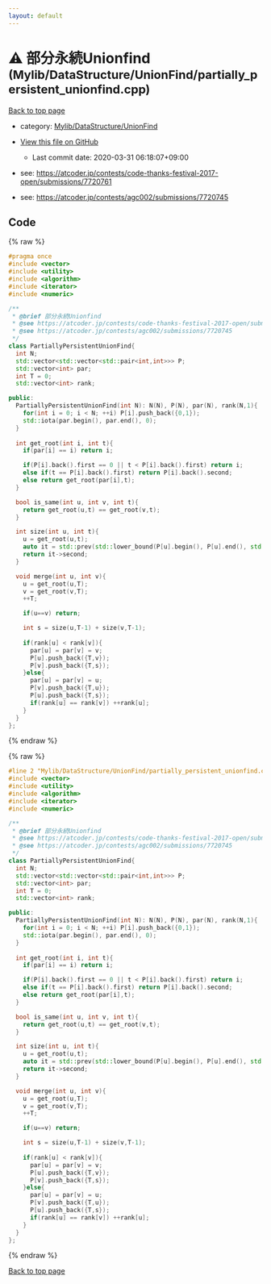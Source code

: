 ```yaml
---
layout: default
---
```


<!-- mathjax config similar to math.stackexchange -->
<script type="text/javascript" async
  src="https://cdnjs.cloudflare.com/ajax/libs/mathjax/2.7.5/MathJax.js?config=TeX-MML-AM_CHTML">
</script>
<script type="text/x-mathjax-config">
  MathJax.Hub.Config({
    TeX: { equationNumbers: { autoNumber: "AMS" }},
    tex2jax: {
      inlineMath: [ ['$','$'] ],
      processEscapes: true
    },
    "HTML-CSS": { matchFontHeight: false },
    displayAlign: "left",
    displayIndent: "2em"
  });
</script>

<script type="text/javascript" src="https://cdnjs.cloudflare.com/ajax/libs/jquery/3.4.1/jquery.min.js"></script>
<script src="https://cdn.jsdelivr.net/npm/jquery-balloon-js@1.1.2/jquery.balloon.min.js" integrity="sha256-ZEYs9VrgAeNuPvs15E39OsyOJaIkXEEt10fzxJ20+2I=" crossorigin="anonymous"></script>
<script type="text/javascript" src="../../../../assets/js/copy-button.js"></script>
<link rel="stylesheet" href="../../../../assets/css/copy-button.css" />


# :warning: 部分永続Unionfind <small>(Mylib/DataStructure/UnionFind/partially_persistent_unionfind.cpp)</small>

<a href="../../../../index.html">Back to top page</a>

* category: <a href="../../../../index.html#3ff74e8366c88d06b530f361450b1117">Mylib/DataStructure/UnionFind</a>
* <a href="{{ site.github.repository_url }}/blob/master/Mylib/DataStructure/UnionFind/partially_persistent_unionfind.cpp">View this file on GitHub</a>
    - Last commit date: 2020-03-31 06:18:07+09:00


* see: <a href="https://atcoder.jp/contests/code-thanks-festival-2017-open/submissions/7720761">https://atcoder.jp/contests/code-thanks-festival-2017-open/submissions/7720761</a>
* see: <a href="https://atcoder.jp/contests/agc002/submissions/7720745">https://atcoder.jp/contests/agc002/submissions/7720745</a>


## Code

<a id="unbundled"></a>
{% raw %}
```cpp
#pragma once
#include <vector>
#include <utility>
#include <algorithm>
#include <iterator>
#include <numeric>

/**
 * @brief 部分永続Unionfind
 * @see https://atcoder.jp/contests/code-thanks-festival-2017-open/submissions/7720761
 * @see https://atcoder.jp/contests/agc002/submissions/7720745
 */
class PartiallyPersistentUnionFind{
  int N;
  std::vector<std::vector<std::pair<int,int>>> P;
  std::vector<int> par;
  int T = 0;
  std::vector<int> rank;

public:
  PartiallyPersistentUnionFind(int N): N(N), P(N), par(N), rank(N,1){
    for(int i = 0; i < N; ++i) P[i].push_back({0,1});
    std::iota(par.begin(), par.end(), 0);
  }
  
  int get_root(int i, int t){
    if(par[i] == i) return i;

    if(P[i].back().first == 0 || t < P[i].back().first) return i;
    else if(t == P[i].back().first) return P[i].back().second;
    else return get_root(par[i],t);
  }

  bool is_same(int u, int v, int t){
    return get_root(u,t) == get_root(v,t);
  }

  int size(int u, int t){
    u = get_root(u,t);
    auto it = std::prev(std::lower_bound(P[u].begin(), P[u].end(), std::make_pair(t+1,0)));
    return it->second;
  }

  void merge(int u, int v){
    u = get_root(u,T);
    v = get_root(v,T);
    ++T;

    if(u==v) return;

    int s = size(u,T-1) + size(v,T-1);
    
    if(rank[u] < rank[v]){
      par[u] = par[v] = v;
      P[u].push_back({T,v});
      P[v].push_back({T,s});
    }else{
      par[u] = par[v] = u;
      P[v].push_back({T,u});
      P[u].push_back({T,s});
      if(rank[u] == rank[v]) ++rank[u];
    }
  }
};

```
{% endraw %}

<a id="bundled"></a>
{% raw %}
```cpp
#line 2 "Mylib/DataStructure/UnionFind/partially_persistent_unionfind.cpp"
#include <vector>
#include <utility>
#include <algorithm>
#include <iterator>
#include <numeric>

/**
 * @brief 部分永続Unionfind
 * @see https://atcoder.jp/contests/code-thanks-festival-2017-open/submissions/7720761
 * @see https://atcoder.jp/contests/agc002/submissions/7720745
 */
class PartiallyPersistentUnionFind{
  int N;
  std::vector<std::vector<std::pair<int,int>>> P;
  std::vector<int> par;
  int T = 0;
  std::vector<int> rank;

public:
  PartiallyPersistentUnionFind(int N): N(N), P(N), par(N), rank(N,1){
    for(int i = 0; i < N; ++i) P[i].push_back({0,1});
    std::iota(par.begin(), par.end(), 0);
  }
  
  int get_root(int i, int t){
    if(par[i] == i) return i;

    if(P[i].back().first == 0 || t < P[i].back().first) return i;
    else if(t == P[i].back().first) return P[i].back().second;
    else return get_root(par[i],t);
  }

  bool is_same(int u, int v, int t){
    return get_root(u,t) == get_root(v,t);
  }

  int size(int u, int t){
    u = get_root(u,t);
    auto it = std::prev(std::lower_bound(P[u].begin(), P[u].end(), std::make_pair(t+1,0)));
    return it->second;
  }

  void merge(int u, int v){
    u = get_root(u,T);
    v = get_root(v,T);
    ++T;

    if(u==v) return;

    int s = size(u,T-1) + size(v,T-1);
    
    if(rank[u] < rank[v]){
      par[u] = par[v] = v;
      P[u].push_back({T,v});
      P[v].push_back({T,s});
    }else{
      par[u] = par[v] = u;
      P[v].push_back({T,u});
      P[u].push_back({T,s});
      if(rank[u] == rank[v]) ++rank[u];
    }
  }
};

```
{% endraw %}

<a href="../../../../index.html">Back to top page</a>

